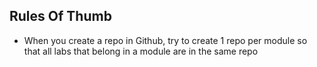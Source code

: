 

## Rules Of Thumb

  - When you create a repo in Github, try to create 1 repo per module so that all labs that belong in a module are in the same repo